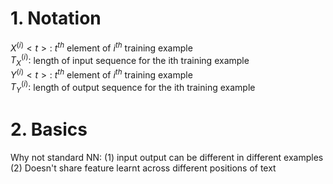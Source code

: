 # 1. Notation
$X^(i)<t>:$ $t^{th}$ element of $i^{th}$ training example  
$T_{X}^(i):$ length of input sequence for the ith training example  
$Y^(i)<t>:$ $t^{th}$ element of $i^{th}$ training example   
$T_{Y}^(i):$ length of output sequence for the ith training example  

# 2. Basics
Why not standard NN: (1) input output can be different in different examples (2) Doesn't share feature learnt across different positions of text  
  

